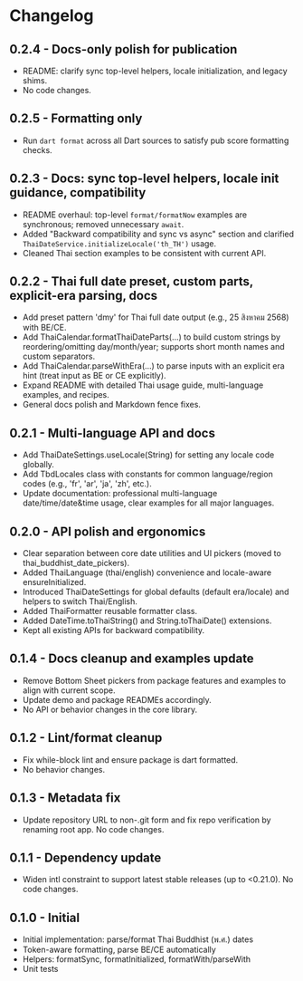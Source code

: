# Changelog

## 0.2.4 - Docs-only polish for publication

- README: clarify sync top-level helpers, locale initialization, and legacy shims.
- No code changes.

## 0.2.5 - Formatting only

- Run `dart format` across all Dart sources to satisfy pub score formatting checks.

## 0.2.3 - Docs: sync top-level helpers, locale init guidance, compatibility

- README overhaul: top-level `format/formatNow` examples are synchronous; removed unnecessary `await`.
- Added "Backward compatibility and sync vs async" section and clarified `ThaiDateService.initializeLocale('th_TH')` usage.
- Cleaned Thai section examples to be consistent with current API.

## 0.2.2 - Thai full date preset, custom parts, explicit-era parsing, docs

- Add preset pattern 'dmy' for Thai full date output (e.g., 25 สิงหาคม 2568) with BE/CE.
- Add ThaiCalendar.formatThaiDateParts(...) to build custom strings by reordering/omitting day/month/year; supports short month names and custom separators.
- Add ThaiCalendar.parseWithEra(...) to parse inputs with an explicit era hint (treat input as BE or CE explicitly).
- Expand README with detailed Thai usage guide, multi-language examples, and recipes.
- General docs polish and Markdown fence fixes.

## 0.2.1 - Multi-language API and docs

- Add ThaiDateSettings.useLocale(String) for setting any locale code globally.
- Add TbdLocales class with constants for common language/region codes (e.g., 'fr', 'ar', 'ja', 'zh', etc.).
- Update documentation: professional multi-language date/time/date&time usage, clear examples for all major languages.

## 0.2.0 - API polish and ergonomics

- Clear separation between core date utilities and UI pickers (moved to thai_buddhist_date_pickers).
- Added ThaiLanguage (thai/english) convenience and locale-aware ensureInitialized.
- Introduced ThaiDateSettings for global defaults (default era/locale) and helpers to switch Thai/English.
- Added ThaiFormatter reusable formatter class.
- Added DateTime.toThaiString() and String.toThaiDate() extensions.
- Kept all existing APIs for backward compatibility.

## 0.1.4 - Docs cleanup and examples update

- Remove Bottom Sheet pickers from package features and examples to align with current scope.
- Update demo and package READMEs accordingly.
- No API or behavior changes in the core library.

## 0.1.2 - Lint/format cleanup

- Fix while-block lint and ensure package is dart formatted.
- No behavior changes.

## 0.1.3 - Metadata fix

- Update repository URL to non-.git form and fix repo verification by renaming root app. No code changes.

## 0.1.1 - Dependency update

- Widen intl constraint to support latest stable releases (up to <0.21.0). No code changes.

## 0.1.0 - Initial

- Initial implementation: parse/format Thai Buddhist (พ.ศ.) dates
- Token-aware formatting, parse BE/CE automatically
- Helpers: formatSync, formatInitialized, formatWith/parseWith
- Unit tests
